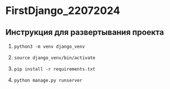 # FirstDjango_22072024

## Инструкция для развертывания проекта
1. `python3 -m venv django_venv`

2. `source django_venv/bin/activate`

3. `pip install -r requirements.txt`

4. `python manage.py runserver`